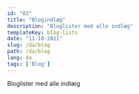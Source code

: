 ```yaml
---
id: "02"
title: "Blogindlæg"
description: "Bloglister med alle indlæg"
templateKey: blog-lists
date: "11-10-2021"
slug: /da/blog
path: /da/blog
lang: da
tags: ['Blog']
---
```

Bloglister med alle indlæg